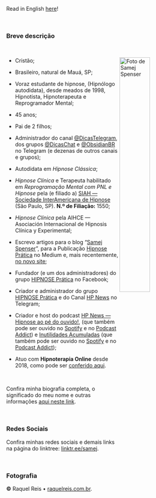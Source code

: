 <!-- ---
title: "Sobre Samej Spenser"
author: "Samej Spenser"
dates:
  - create: "July 20, 2022"
  - modified: "August 10, 2023"
tag: "samej_spenser"
aliases: ["Samej Spenser", "Sobre Samej Spenser"]
abstract: "Breve descrição sobre Samej Spenser."
links:
  - "https://about.me/SamejSpenser"
  - "https://github.com/SamejSpenser/"
  - "https://github.com/SamejSpenser/SamejSpenser/blob/main/README_english.md"
  - "https://gitlab.com/samej/"
  - "https://gitlab.com/samej/samej/-/blob/58e77ba5087871fd95ec47b706902b3584d3187e/README_english.md"
  - "https://teletype.in/@samej/sobre"
breaks: "false"
GA: "UA-21920826-1"
lang: "pt-BR"
--- -->

<!-- LINK EXTERNO PARA O CSS -->

<link rel="stylesheet" type="text/css" href="stylesheet-geral.css" />

<link rel="stylesheet" type="text/css" href="https://gitlab.com/samej/samej/-/blob/0621508e42a6efa8c9840bbb4270720675c2d023/stylesheet-geral.css" />

<link rel="stylesheet" type="text/css" href="/home/samej/Sync/Obsidian/GERAIS/Gists-Privadas/CSS-geral/stylesheet-geral.css" />

<link rel="stylesheet" type="text/css" href="https://www.dropbox.com/s/7acsnogog4njf2o/stylesheet-geral.css" />

<!-- LINK EXTERNO PARA O CSS NO SMARTPHONE -->

<link rel="stylesheet" type="text/css" href="/storage/emulated/0/Obsidian/.obsidian/snippets/stylesheet-geral.css" />

<!-- SOBRE SAMEJ SPENSER ~ CRIADO EM 2022/07/20 ~ ATUALIZADO EM 2023/08/10 -->

Read in English [here](https://github.com/SamejSpenser/SamejSpenser/blob/main/README_english.md)!

<p>&nbsp;</p>

### Breve descrição

<p>&nbsp;</p>

<!-- IMAGEM ALINHADA À DIREITA -->

<!-- <span class="dire40" align="right">![Foto de Samej Spenser](https://i.imgur.com/ly42y3j.jpg)
<small>**Foto: ©** Raquel Reis • [raquelreis.com.br](http://raquelreis.com.br/)</small></span> -->

<img height="auto" width="40%" align="right" alt="Foto de Samej Spenser" src="https://i.imgur.com/ly42y3j.jpg" style="height: auto; width: 40%; float: right;" /><!-- <br /><small><strong>Foto: ©</strong> Raquel Reis • <a target="_blank" title="Raquel Reis Fotografia" href="https://raquelreis.com.br/">raquelreis.com.br</a></small> -->

- Cristão;

- Brasileiro, natural de Mauá, SP;

- Voraz estudante de hipnose, (Hipnólogo autodidata), desde meados de 1998, Hipnotista, Hipnoterapeuta e Reprogramador Mental;

- 45 anos;

- Pai de 2 filhos;

- Administrador do canal [@DicasTelegram](https://DicasTelegram.t.me), dos grupos [@DicasChat](https://DicasChat.t.me) e [@ObsidianBR](https://ObsidianBR.t.me) no Telegram (e dezenas de outros canais e grupos);

- Autodidata em _Hipnose Clássica_;

- _Hipnose Clínica_ e Terapeuta habilitado em _Reprogramação Mental com PNL e Hipnose_ pela (e filiado a) [SIAH — Sociedade InterAmericana de Hipnose](http://sociedadeinteramericanadehipnose.com/) (São Paulo, SP).
    **N.º de Filiação:** 1550;

- _Hipnose Clínica_ pela AIHCE — Asociación Internacional de Hipnosis Clínica y Experimental;

- Escrevo artigos para o blog “[Samej Spenser](https://www.samejspenser.com.br/)”, para a Publicação [Hipnose Prática](https://medium.com/hipnose-pratica) no Medium e, mais recentemente, [no novo site](https://teletype.in/@samej/);

- Fundador (e um dos administradores) do grupo [HIPNOSE Prática](https://medium.com/hipnose-pratica/venha-fazer-parte-do-grupo-hipnose-pr%C3%A1tica-553f42094c48) no Facebook;

- Criador e administrador do grupo [HIPNOSE Prática](https://medium.com/hipnose-pratica/venha-fazer-parte-do-grupo-hipnose-pr%C3%A1tica-553f42094c48) e do Canal [HP News](https://t.me/HPnews) no Telegram;

- Criador e host do podcast [HP News — Hipnose ao pé do ouvido!](https://www.hpnews.com.br/), (que também pode ser ouvido no [Spotify](https://open.spotify.com/show/67W05SItb7tV7eWzNWnzh7?si=SQUd0m2pTAaFypmBCViy8Q) e no [Podcast Addict](https://podcastaddict.com/?podId=2115346)) e [Inutilidades Acumuladas](https://podcasters.spotify.com/pod/show/inutilidades) (que também pode ser ouvido no [Spotify](https://open.spotify.com/show/3zm3tqU1fn6qkrJxsKITfq) e no [Podcast Addict](https://podcastaddict.com/?podId=2330538));

- Atuo com **Hipnoterapia Online** desde 2018, como pode ser [conferido aqui](https://teletype.in/@samej/hipnoterapia-online).

<p>&nbsp;</p>

Confira minha biografia completa, o significado do meu nome e outras informações [aqui neste link](https://teletype.in/@samej/sobre).

<p>&nbsp;</p>

### Redes Sociais

Confira minhas redes sociais e demais links na página do linktree: [linktr.ee/samej](https://linktr.ee/samej).

<p>&nbsp;</p>

### Fotografia

**©** Raquel Reis • [raquelreis.com.br](http://raquelreis.com.br/).

<!-- ###### tags:

#samej_spenser

<p>&nbsp;</p> -->
